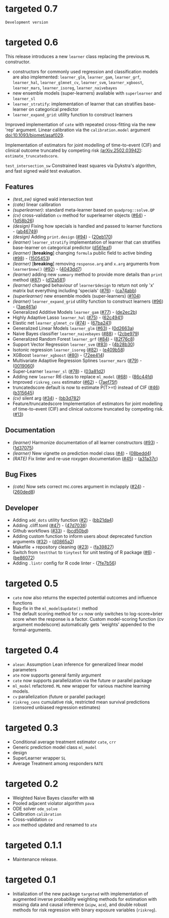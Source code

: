 # targeted 0.7

    Development version

# targeted 0.6

This release introduces a new `learner` class replacing the previous `ML`
constructor.

- constructors for commonly used regression and classification models are also
  implemented: `learner_glm`, `learner_gam`, `learner_grf`, `learner_hal`,
  `learner_glmnet_cv`, `learner_svm`, `learner_xgboost`, `learner_mars`,
  `learner_isoreg`, `learner_naivebayes`
- new ensemble models (super-learners) available with `superlearner` and
    `learner_sl`
- `learner_stratify`: implementation of learner that can stratifies base-learner
  on categorical predictor
- `learner_expand_grid`: utility function to construct learners

Improved implementation of `cate` with repeated cross-fitting via the new 'rep'
argument. Linear calibration via the `calibration.model` argument [doi:10.1093/biomet/asaf029](https://doi.org/10.1093/biomet/asaf029).

Implementation of estimators for joint modelling of time-to-event (CIF) and
clinical outcome truncated by competing risk
[(arXiv.2502.03942)](https://doi.org/10.48550/arXiv.2502.03942):
`estimate_truncatedscore`.

`test_intersection_sw` Constrained least squares via Dykstra's algorithm, and fast signed wald test evaluation.

## Features

- *(test_sw)* signed wald intersection test
- *(cate)* linear calibration
- *(superlearner)*: standard meta-learner based on `quadprog::solve.QP`
- *(cv)* cross-validation `cv` method for superlearner objects ([#64](https://github.com/kkholst/targeted/issues/64)) - ([1d58b26](https://github.com/kkholst/targeted/commit/1d58b26190b979176c25be09c31e6ca1a892073b))
- *(design)* Fixing how specials is handled and passed to learner functions  - ([ab46749](https://github.com/kkholst/targeted/commit/ab46749cc2af1b593982f226aedbeb43a920520b))
- *(design)* Adding `print.design` ([#94](https://github.com/kkholst/targeted/issues/94)) - ([20eb170](https://github.com/kkholst/targeted/commit/20eb1704f6238cfeeceec1bd295fe5172d590e03))
- *(learner)* `learner_stratify` implementation of learner that can stratifies base-learner on categorical predictor  ([d561ea1](https://github.com/kkholst/targeted/commit/d561ea1b70f77b7db1d9bfcca2937c0a210c1468))
- *(learner)* [**breaking**] changing `formula` public field to active binding  ([#98](https://github.com/kkholst/targeted/issues/98)) - ([1505453](https://github.com/kkholst/targeted/commit/1505453c700fe0db921955336382f0b3b76489e8))
- *(learner)* [**breaking**] removing `response.arg` and `x.arg` arguments from `learner$new()` ([#92](https://github.com/kkholst/targeted/issues/92)) - ([4043dd7](https://github.com/kkholst/targeted/commit/4043dd743e90d8b79dda32f098528ed35f041d3b))
- *(learner)* adding new `summary` method to provide more details than `print` method ([#87](https://github.com/kkholst/targeted/issues/87)) - ([d12a581](https://github.com/kkholst/targeted/commit/d12a581246844e6f8ffe99a4beadcf20b52187b4))
- *(learner)* changed behaviour of `learner$design` to return not only 'x' matrix but everything including 'specials' ([#76](https://github.com/kkholst/targeted/issues/76)) - ([ca74abb](https://github.com/kkholst/targeted/commit/ca74abb876828f465bbd4e6613eb40ba5d754fa8))
- *(superlearner)* new ensemble models (super-learners) ([#104](https://github.com/kkholst/targeted/issues/104))
- *(learner)* `learner_expand_grid` utility function to construct learners ([#96](https://github.com/kkholst/targeted/issues/96)) - ([3ae461a](https://github.com/kkholst/targeted/commit/3ae461a657f78f2e1c79697113c3a9a5e21f7aa5))
- Generalized Additive Models `learner_gam` ([#77](https://github.com/kkholst/targeted/issues/77)) - ([de2ec2b](https://github.com/kkholst/targeted/commit/de2ec2b82c64f320601516591bddbf223de91e9a))
- Highly Adaptive Lasso `learner_hal` ([#75](https://github.com/kkholst/targeted/issues/75)) - ([62c4941](https://github.com/kkholst/targeted/commit/62c4941e808571d6574a8726ff335fe61c518490))
- Elastic net `learner_glmnet_cv` ([#74](https://github.com/kkholst/targeted/issues/74)) - ([67ba241](https://github.com/kkholst/targeted/commit/67ba2417ecaffa2371f075fa7da8e1e6dc531385))
- Generalized Linear Models `learner_glm`
  ([#63](https://github.com/kkholst/targeted/issues/63)) -
  ([0d2663a](https://github.com/kkholst/targeted/commit/0d2663acfa24eca38a90d2eff2769f0d1fb802d0))
- Naive Bayes classifier `learner_naivebayes` ([#88](https://github.com/kkholst/targeted/issues/88)) - ([2cbe979](https://github.com/kkholst/targeted/commit/2cbe979533bbb4d0722b303726db9f455dab2151))
- Generalized Random Forest `learner_grf` ([#84](https://github.com/kkholst/targeted/issues/84)) - ([82f76c8](https://github.com/kkholst/targeted/commit/82f76c86f21cba08053e75163b9fc7cc4e8f6ec0))
- Support Vector Regression `learner_svm` ([#83](https://github.com/kkholst/targeted/issues/83)) - ([4b28b30](https://github.com/kkholst/targeted/commit/4b28b30acf0e17888f7eb17447c0651ed82106f3))
- Isotonic regression `learner_isoreg` ([#82](https://github.com/kkholst/targeted/issues/82)) - ([e409b58](https://github.com/kkholst/targeted/commit/e409b58bd529a401e661c41902c150648b8265fe))
- XGBoost `learner_xgboost` ([#80](https://github.com/kkholst/targeted/issues/80)) - ([72ee414](https://github.com/kkholst/targeted/commit/72ee4148102f545f7a90747139d4a56e7a057913))
- Multivariate Adaptive Regression Splines `learner_mars` ([#79](https://github.com/kkholst/targeted/issues/79)) - ([0019060](https://github.com/kkholst/targeted/commit/0019060500ea7e1267edc7aaf41b73979383b7a0))
- Super-Learner `learner_sl` ([#78](https://github.com/kkholst/targeted/issues/78)) - ([03a81d2](https://github.com/kkholst/targeted/commit/03a81d2976a22d37eb0f559915fa09e716c4ad81))
- Adding new `learner` R6 class to replace `ml_model` ([#68](https://github.com/kkholst/targeted/issues/68)) - ([86c44fd](https://github.com/kkholst/targeted/commit/86c44fd6134ca785f84ebe4df62f175668db12e5))
- Improved `riskreg_cens` estimator ([#62](https://github.com/kkholst/targeted/issues/62)) - ([7aef75f](https://github.com/kkholst/targeted/commit/7aef75ff94946466212de3c88effdf204305f3ec))
- truncatedscore default is now to estimate P(T>=t) instead of CIF ([#46](https://github.com/kkholst/targeted/issues/46))
([b315645](https://github.com/kkholst/targeted/commit/b315645c4f4f0b8f29cebb6d777cadfde0b15222))
- *(cv)* silent arg ([#34](https://github.com/kkholst/targeted/issues/34)) - ([bb3d782](https://github.com/kkholst/targeted/commit/bb3d782107025699c0a7f08101f07c9118cddd2a))
- Feature/truncatedscore Implementation of estimators for joint modelling of
  time-to-event (CIF) and clinical outcome truncated by competing risk. ([#13](https://github.com/kkholst/targeted/issues/13))


## Documentation

- *(learner)* Harmonize documentation of all learner constructors  ([#93](https://github.com/kkholst/targeted/issues/93)) - ([1d37075](https://github.com/kkholst/targeted/commit/1d370757b094c9f1931b55a2cbc9985986a517fd))
- *(learner)* New vignette on prediction model class  ([#4](https://github.com/kkholst/targeted/issues/4)) - ([08bedd4](https://github.com/kkholst/targeted/commit/08bedd4f99bbc6c92baf369d024743aaab80592e))
- *(RATE)* Fix linter and re-use roxygen documentation ([#45](https://github.com/kkholst/targeted/issues/45)) - ([a31a37c](https://github.com/kkholst/targeted/commit/a31a37c30f8925e28bd3b5e776552da2dc596b9c))

## Bug Fixes

- *(cate)* Now sets correct mc.cores argument in mclapply ([#24](https://github.com/kkholst/targeted/issues/24)) - ([260ded8](https://github.com/kkholst/targeted/commit/260ded89cecb19f9e99f21f3124dc38e7be629aa))

## Developer

- Adding `add_dots` utility function ([#2](https://github.com/kkholst/targeted/issues/2)) - ([bb21da4](https://github.com/kkholst/targeted/commit/bb21da4c66fb3c8e9a3ce58677110b36976fb328))
- Adding .cliff.toml ([#47](https://github.com/kkholst/targeted/issues/47)) - ([47d7038](https://github.com/kkholst/targeted/commit/47d703874ea25ee152b4eaf90871301ceb1d2c30))
- Github workflows ([#33](https://github.com/kkholst/targeted/issues/33)) - ([bcd50bd](https://github.com/kkholst/targeted/commit/bcd50bdbbc3b2ffb047efc4de77bc0a9dfcd2cd4))
- Adding custom  function to inform users about deprecated function arguments ([#32](https://github.com/kkholst/targeted/issues/32)) - ([d0865a2](https://github.com/kkholst/targeted/commit/d0865a266c5e03659784cc7b5392b2b5dbccff09))
- Makefile + repository cleaning ([#23](https://github.com/kkholst/targeted/issues/23)) - ([fa39827](https://github.com/kkholst/targeted/commit/fa398273e10671c7c281479dafaf4b396e68d88c))
- Switch from `testthat` to `tinytest` for unit testing of R package ([#6](https://github.com/kkholst/targeted/issues/6)) - ([be86072](https://github.com/kkholst/targeted/commit/be860727c8e53d5603fb5d7dced7b81b1af44bad))
- Adding `.lintr` config for R code linter - ([7fe7b56](https://github.com/kkholst/targeted/commit/7fe7b566eb77b80aed38e256b0d1f917a834020b))

# targeted 0.5
- `cate` now also returns the expected potential outcomes and influence functions
- Bug-fix in the `ml_model$update()` method
- The default scoring method for `cv` now only switches to log-score+brier score
  when the response is a factor. Custom model-scoring function (cv argument
  modelscore) automatically gets 'weights' appended to the formal-arguments.

# targeted 0.4

- `alean`: Assumption Lean inference for generalized linear model parameters
- `ate` now supports general family argument
- `cate` now supports parallelization via the future or parallel package
- `ml_model` refactored. `ML` new wrapper for various machine learning models.
- `cv` parallelization (future or parallel package)
- `riskreg_cens` cumulative risk, restricted mean survival predictions (censored
  unbiased regression estimates)

# targeted 0.3

- Conditional average treatment estimator `cate`, `crr`
- Generic prediction model class `ml_model`
- design
- SuperLearner wrapper `SL`
- Average Treatment among responders `RATE`

# targeted 0.2

- Weighted Naive Bayes classifer with `NB`
- Pooled adjacent violator algorithm `pava`
- ODE solver `ode_solve`
- Calibration  `calibration`
- Cross-validation `cv`
- `ace` method updated and renamed to `ate`

# targeted 0.1.1

- Maintenance release.

# targeted 0.1

- Initialization of the new package `targeted` with implementation
  of augmented inverse probability weighting methods for estimation
  with missing data and causal inference (`aipw`, `ace`), and
  double robust methods for risk regression with binary exposure
  variables (`riskreg`).
